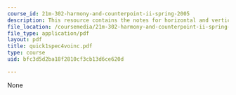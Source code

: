 ```yaml
---
course_id: 21m-302-harmony-and-counterpoint-ii-spring-2005
description: This resource contains the notes for horizontal and vertical successions.
file_location: /coursemedia/21m-302-harmony-and-counterpoint-ii-spring-2005/bfc3d5d2ba18f2810cf3cb13d6ce620d_quick1spec4voinc.pdf
file_type: application/pdf
layout: pdf
title: quick1spec4voinc.pdf
type: course
uid: bfc3d5d2ba18f2810cf3cb13d6ce620d

---
```

None